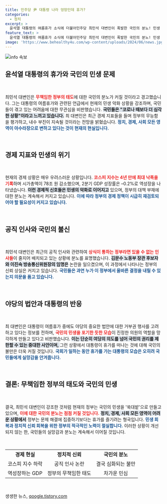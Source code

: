 ```yaml
---
title: 민주당 尹 대통령 나라 엉망인데 휴가?
categories:
  - 정치
excerpt: >
  윤석열 대통령의 여름휴가 소식에 더불어민주당 최민석 대변인이 폭발한 국민의 분노! 민생 악화 속 무책임한 모습에 정치, 경제 모든 분야가 아수라장, 과연 대한민국의 미래는?
feature_text: >
  윤석열 대통령의 여름휴가 소식에 더불어민주당 최민석 대변인이 폭발한 국민의 분노! 민생 악화 속 무책임한 모습에 정치, 경제 모든 분야가 아수라장, 과연 대한민국의 미래는?
image: 'https://www.behealthy4u.com/wp-content/uploads/2024/06/news.jpg'
---
```


<p><img src="https://www.behealthy4u.com/wp-content/uploads/2024/06/news.jpg" alt="info 속보" /></p>

<h2 data-ke-size="size26">윤석열 대통령의 휴가와 국민의 민생 문제</h2>

<p data-ke-size="size16">&nbsp;</p>

<p>최민석 대변인은 <b><span style="color: #ee2323;">무책임한 정부의 태도</span></b>에 대한 국민의 분노가 커질 것이라고 경고했습니다. 그는 대통령의 여름휴가와 관련된 언급에서 현재의 민생 악화 상황을 강조하며, 국민들이 겪고 있는 어려움에 대한 무관심을 비판했습니다. <b><span style="background-color: #21538527;">국민들은 "코로나 때보다 더 심각한 상황"이라고 느끼고 있습니다.</span></b> 최 대변인은 최근 경제 지표들을 들며 정부의 무능함을 평가하고, 내수 부진이 지속될 것이라는 전망을 밝혔습니다. <b><span style="color: #1a5490;">정치, 경제, 사회 모든 영역이 아수라장으로 변하고 있다는 것이 현재의 현실입니다.</span></b></p>

<p data-ke-size="size16">&nbsp;</p>

<h2 data-ke-size="size26">경제 지표와 민생의 위기</h2>

<p data-ke-size="size16">&nbsp;</p>

<p>현재의 경제 상황은 매우 우려스러운 상황입니다. <b><span style="color: #ee2323;">코스피 지수는 4년 만에 최대 낙폭을 기록</span></b>하며 시가총액이 78조 원 감소했으며, 2분기 GDP 성장률은 –0.2%로 역성장을 나타냈습니다. <b><span style="background-color: #21538527;">이런 경제적 신호들은 민생의 악화로 이어지고</span></b> 있으며, 정부의 대책 부재에 대한 분노는 계속해서 커지고 있습니다. <b><span style="color: #1a5490;">이에 따라 정부의 경제 정책이 시급히 재검토되어야 할 필요성이 커지고 있습니다.</span></b></p>

<p data-ke-size="size16">&nbsp;</p>

<h2 data-ke-size="size26">공직 인사와 국민의 불신</h2>

<p data-ke-size="size16">&nbsp;</p>

<p>최민석 대변인은 최근의 공직 인사와 관련하여 <b><span style="color: #ee2323;">상식이 통하는 정부라면 있을 수 없는 인사들</span></b>이 줄지어 배치되고 있는 상황에 분노를 표명했습니다. <b><span style="background-color: #21538527;">김문수 노동부 장관 후보자와 이진숙 방송통신위원장의 임명은</span></b> 논란을 일으켰으며, 이 과정에서 나타나는 정부의 신뢰 상실은 커지고 있습니다. <b><span style="color: #1a5490;">국민들은 과연 누가 이 정부에서 올바른 결정을 내릴 수 있는지 의문을 품고 있습니다.</span></b></p>

<p data-ke-size="size16">&nbsp;</p>

<h2 data-ke-size="size26">야당의 법안과 대통령의 반응</h2>

<p data-ke-size="size16">&nbsp;</p>

<p>최 대변인은 대통령이 여름휴가 중에도 야당의 중요한 법안에 대한 거부권 행사를 고려하고 있다는 정보를 전하며, <b><span style="color: #ee2323;">국민의 민생을 포기한 듯한 모습</span></b>이 진정한 의원의 역할을 망각하게 만들고 있다고 비판했습니다. <b><span style="background-color: #21538527;">이는 단순히 여당의 의도를 넘어 국민의 권리를 제한할 수 있는 중대한 사안이며, </span></b> 그런 상황에서 대통령이 휴가를 떠나는 것에 대해 국민의 불만은 더욱 커질 것입니다. <b><span style="color: #1a5490;">국회가 일하는 동안 휴가를 가는 대통령의 모습은 오히려 국민들에게 실망감을 안겨줍니다.</span></b></p>

<p data-ke-size="size16">&nbsp;</p>

<h2 data-ke-size="size26">결론: 무책임한 정부의 태도와 국민의 민생</h2>

<p data-ke-size="size16">&nbsp;</p>

<p>결국, 최민석 대변인이 강조한 것처럼 현재의 정부는 국민의 민생을 '쑥대밭'으로 만들고 있으며, <b><span style="color: #ee2323;">이에 대한 국민의 분노는 점점 커질 것입니다.</span></b> <b><span style="background-color: #21538527;">정치, 경제, 사회 모든 영역이 어려운 상황에서</span></b> 정부는 문제 해결에 집중하기보다는 휴가를 즐기려는 형국입니다. <b><span style="color: #1a5490;">민생 회복과 정치적 신뢰 회복을 위한 정부의 적극적인 노력이 절실합니다.</span></b> 이러한 상황이 개선되지 않는 한, 국민들의 실망감과 분노는 계속해서 이어질 것입니다.</p>

<p data-ke-size="size16">&nbsp;</p>

<table style="width: 100%; border-collapse: collapse;">
<tr>
<td style="text-align: center; height: 17px;"><b>경제 현실</b></td>
<td style="text-align: center; height: 17px;"><b>정치적 신뢰</b></td>
<td style="text-align: center; height: 17px;"><b>국민의 분노</b></td>
</tr>
<tr>
<td style="text-align: center; height: 17px;">코스피 지수 하락</td>
<td style="text-align: center; height: 17px;">공직 인사 논란</td>
<td style="text-align: center; height: 17px;">결국 심화되는 불만</td>
</tr>
<tr>
<td style="text-align: center; height: 17px;">역성장하는 GDP</td>
<td style="text-align: center; height: 17px;">정부의 무책임한 태도</td>
<td style="text-align: center; height: 17px;">차가운 민심</td>
</tr>
</table>

<p data-ke-size="size16">&nbsp;</p>
생생한 뉴스, <a href="https://qoogle.tistory.com" rel="dofollow">qoogle.tistory.com</a>


